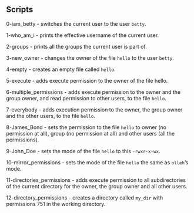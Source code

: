 ## Scripts
0-iam_betty - switches the current user to the user `betty`.
 
1-who_am_i - prints the effective username of the current user.

2-groups -  prints all the groups the current user is part of.

3-new_owner - changes the owner of the file `hello` to the user `betty`.

4-empty - creates an empty file called `hello`.

5-execute - adds execute permission to the owner of the file hello.

6-multiple_permissions - adds execute permission to the owner and the group owner, and read permission to other users, to the file `hello`.

7-everybody - adds execution permission to the owner, the group owner and the other users, to the file `hello`.

8-James_Bond - sets the permission to the file `hello` to owner (no permission at all), group (no permission at all) and other users (all the permissions).

9-John_Doe - sets the mode of the file `hello` to this `-rwxr-x-wx`.

10-mirror_permissions - sets the mode of the file `hello` the same as `olleh`’s mode.

11-directories_permissions -  adds execute permission to all subdirectories of the current directory for the owner, the group owner and all other users.

12-directory_permissions - creates a directory called `my_dir` with permissions 751 in the working directory.
